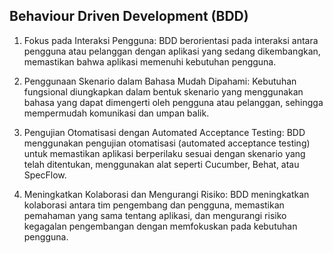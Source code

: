 ## Behaviour Driven Development (BDD)

1. Fokus pada Interaksi Pengguna: BDD berorientasi pada interaksi antara pengguna atau pelanggan dengan aplikasi yang sedang dikembangkan, memastikan bahwa aplikasi memenuhi kebutuhan pengguna.

2. Penggunaan Skenario dalam Bahasa Mudah Dipahami: Kebutuhan fungsional diungkapkan dalam bentuk skenario yang menggunakan bahasa yang dapat dimengerti oleh pengguna atau pelanggan, sehingga mempermudah komunikasi dan umpan balik.

3. Pengujian Otomatisasi dengan Automated Acceptance Testing: BDD menggunakan pengujian otomatisasi (automated acceptance testing) untuk memastikan aplikasi berperilaku sesuai dengan skenario yang telah ditentukan, menggunakan alat seperti Cucumber, Behat, atau SpecFlow.

4. Meningkatkan Kolaborasi dan Mengurangi Risiko: BDD meningkatkan kolaborasi antara tim pengembang dan pengguna, memastikan pemahaman yang sama tentang aplikasi, dan mengurangi risiko kegagalan pengembangan dengan memfokuskan pada kebutuhan pengguna.